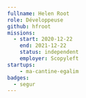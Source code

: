 ```yaml
---
fullname: Helen Root
role: Développeuse
github: hfroot
missions:
  - start: 2020-12-22
    end: 2021-12-22
    status: independent
    employer: Scopyleft
startups:
    - ma-cantine-egalim
badges:
  - segur
---
```


